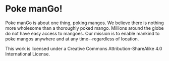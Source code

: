 # Poke manGo!

Poke manGo is about one thing, poking mangos. We believe there is nothing more wholesome than a thoroughly poked mango. Millions around the globe do not have easy access to mangoes. Our mission is to enable mankind to poke mangos anywhere and at any time--regardless of location.

[Creative Commons License]: https://i.creativecommons.org/l/by-sa/4.0/88x31.png
This work is licensed under a Creative Commons Attribution-ShareAlike 4.0 International License.